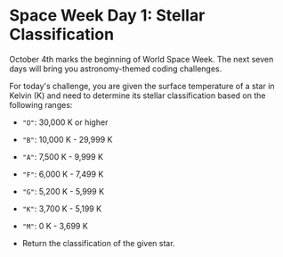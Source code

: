 # Space Week Day 1: Stellar Classification

October 4th marks the beginning of World Space Week. The next seven days will bring you astronomy-themed coding challenges.

For today's challenge, you are given the surface temperature of a star in Kelvin (K) and need to determine its stellar classification based on the following ranges:

- `"O"`: 30,000 K or higher
    
- `"B"`: 10,000 K - 29,999 K
    
- `"A"`: 7,500 K - 9,999 K
    
- `"F"`: 6,000 K - 7,499 K
    
- `"G"`: 5,200 K - 5,999 K
    
- `"K"`: 3,700 K - 5,199 K
    
- `"M"`: 0 K - 3,699 K
    
- Return the classification of the given star.